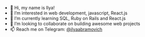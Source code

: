 - 👋 Hi, my name is Ilya!
- 👀 I’m interested in web development, javascript, React.js
- 🌱 I’m currently learning SQL, Ruby on Rails and React.js
- 💞️ I’m looking to collaborate on building awesome web projects
- 📫 Reach me on Telegram: [@ilyaabramovich](https://t.me/ilyaabramovich "My Telegram")

<!---
ilyaabramovich/ilyaabramovich is a ✨ special ✨ repository because its `README.md` (this file) appears on your GitHub profile.
You can click the Preview link to take a look at your changes.
--->
